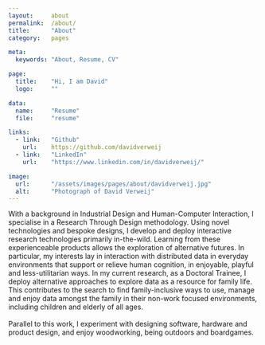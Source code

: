 ```yaml
---
layout:     about
permalink:  /about/
title:      "About"
category:   pages

meta:
  keywords: "About, Resume, CV"

page:
  title:    "Hi, I am David"
  logo:     ""

data:
  name:     "Resume"
  file:     "resume"

links:
  - link:   "Github"
    url:    https://github.com/davidverweij
  - link:   "LinkedIn"
    url:    "https://www.linkedin.com/in/davidverweij/"

image:
  url:      "/assets/images/pages/about/davidverweij.jpg"
  alt:      "Photograph of David Verweij"
---
```

With a background in Industrial Design and Human-Computer Interaction, I specialise in a Research Through Design methodology. Using novel technologies and bespoke designs, I develop and deploy interactive research technologies primarily in-the-wild. Learning from these experienceable products allows the exploration of alternative futures. In particular, my interests lay in interaction with distributed data in everyday environments that support or relieve human cognition, in enjoyable, playful and less-utilitarian ways. In my current research, as a Doctoral Trainee, I deploy alternative approaches to explore data as a resource for family life. This contributes to the search to find family-inclusive ways to use, manage and enjoy data amongst the family in their non-work focused environments, including children and elderly of all ages.
<br/><br/>
Parallel to this work, I experiment with designing software, hardware and product design, and enjoy woodworking, being outdoors and boardgames.
